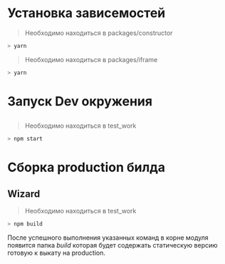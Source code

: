 # Установка зависемостей

>Необходимо находиться в packages/constructor

```sh
> yarn
```

>Необходимо находиться в packages/iframe

```sh
> yarn
```

# Запуск Dev окружения

## 

>Необходимо находиться в test_work

```sh
> npm start
```

# Сборка production билда

## Wizard

>Необходимо находиться в test_work

```sh
> npm build
```

После успешного выполнения указанных команд в корне модуля появится папка *build* которая будет содержать статическую версию готовую к выкату на production.
